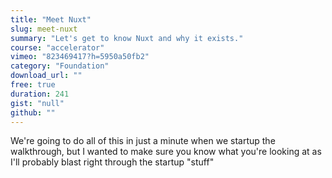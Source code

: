 ```yaml
---
title: "Meet Nuxt"
slug: meet-nuxt
summary: "Let's get to know Nuxt and why it exists."
course: "accelerator"
vimeo: "823469417?h=5950a50fb2"
category: "Foundation"
download_url: ""
free: true
duration: 241
gist: "null"
github: ""
---
```


We're going to do all of this in just a minute when we startup the walkthrough, but I wanted to make sure you know what you're looking at as I'll probably blast right through the startup "stuff"
